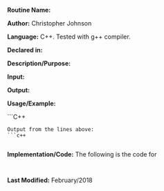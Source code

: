 **Routine Name:**

**Author:** Christopher Johnson

**Language:** C++. Tested with g++ compiler.

**Declared in:**

**Description/Purpose:** 

**Input:**


**Output:**


**Usage/Example:**

<explain conditions of usage>
```C++
    
```
Output from the lines above:
```c++
      
```
<explain output>


**Implementation/Code:** The following is the code for <function name>
```c++
      
```
**Last Modified:** February/2018
